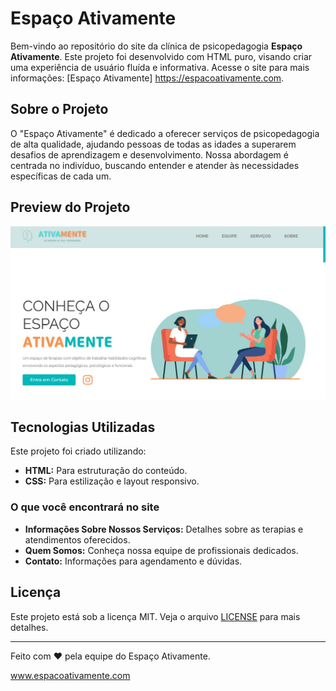 # Espaço Ativamente

Bem-vindo ao repositório do site da clínica de psicopedagogia **Espaço Ativamente**. Este projeto foi desenvolvido com HTML puro, visando criar uma experiência de usuário fluída e informativa.
Acesse o site para mais informações: [Espaço Ativamente] https://espacoativamente.com.

## Sobre o Projeto

O "Espaço Ativamente" é dedicado a oferecer serviços de psicopedagogia de alta qualidade, ajudando pessoas de todas as idades a superarem desafios de aprendizagem e desenvolvimento. Nossa abordagem é centrada no indivíduo, buscando entender e atender às necessidades específicas de cada um.

## Preview do Projeto

![Espaço Ativamente Site Preview](atvscreenshot.jpg)

## Tecnologias Utilizadas

Este projeto foi criado utilizando:

- **HTML:** Para estruturação do conteúdo.
- **CSS:** Para estilização e layout responsivo.

### O que você encontrará no site

- **Informações Sobre Nossos Serviços:** Detalhes sobre as terapias e atendimentos oferecidos.
- **Quem Somos:** Conheça nossa equipe de profissionais dedicados.
- **Contato:** Informações para agendamento e dúvidas.


## Licença

Este projeto está sob a licença MIT. Veja o arquivo [LICENSE](LICENSE.md) para mais detalhes.

---

Feito com ❤️ pela equipe do Espaço Ativamente.

 
 www.espacoativamente.com
